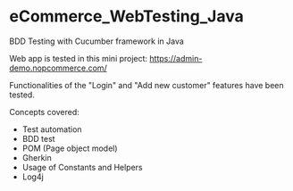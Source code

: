 # eCommerce_WebTesting_Java
BDD Testing with Cucumber framework in Java 

Web app is tested in this mini project: https://admin-demo.nopcommerce.com/

Functionalities of the "Login" and "Add new customer" features have been tested.

Concepts covered: 
- Test automation
- BDD test
- POM (Page object model)
- Gherkin
- Usage of Constants and Helpers 
- Log4j

